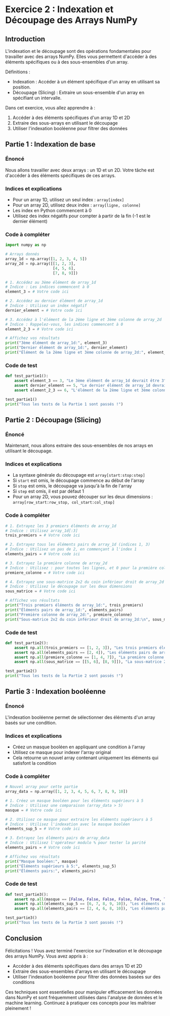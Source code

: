 # Exercice 2 : Indexation et Découpage des Arrays NumPy

## Introduction

L'indexation et le découpage sont des opérations fondamentales pour travailler avec des arrays NumPy. Elles vous permettent d'accéder à des éléments spécifiques ou à des sous-ensembles d'un array.

Définitions :
- Indexation : Accéder à un élément spécifique d'un array en utilisant sa position.
- Découpage (Slicing) : Extraire un sous-ensemble d'un array en spécifiant un intervalle.

Dans cet exercice, vous allez apprendre à :
1. Accéder à des éléments spécifiques d'un array 1D et 2D
2. Extraire des sous-arrays en utilisant le découpage
3. Utiliser l'indexation booléenne pour filtrer des données

## Partie 1 : Indexation de base

### Énoncé

Nous allons travailler avec deux arrays : un 1D et un 2D. Votre tâche est d'accéder à des éléments spécifiques de ces arrays.

### Indices et explications

- Pour un array 1D, utilisez un seul index : `array[index]`
- Pour un array 2D, utilisez deux index : `array[ligne, colonne]`
- Les index en Python commencent à 0
- Utilisez des index négatifs pour compter à partir de la fin (-1 est le dernier élément)

### Code à compléter

```python
import numpy as np

# Arrays donnés
array_1d = np.array([1, 2, 3, 4, 5])
array_2d = np.array([[1, 2, 3],
                     [4, 5, 6],
                     [7, 8, 9]])

# 1. Accédez au 3ème élément de array_1d
# Indice : Les indices commencent à 0
element_3 = # Votre code ici

# 2. Accédez au dernier élément de array_1d
# Indice : Utilisez un index négatif
dernier_element = # Votre code ici

# 3. Accédez à l'élément de la 2ème ligne et 3ème colonne de array_2d
# Indice : Rappelez-vous, les indices commencent à 0
element_2_3 = # Votre code ici

# Affichez vos résultats
print("3ème élément de array_1d:", element_3)
print("Dernier élément de array_1d:", dernier_element)
print("Élément de la 2ème ligne et 3ème colonne de array_2d:", element_2_3)
```

### Code de test

```python
def test_partie1():
    assert element_3 == 3, "Le 3ème élément de array_1d devrait être 3"
    assert dernier_element == 5, "Le dernier élément de array_1d devrait être 5"
    assert element_2_3 == 6, "L'élément de la 2ème ligne et 3ème colonne de array_2d devrait être 6"

test_partie1()
print("Tous les tests de la Partie 1 sont passés !")
```

## Partie 2 : Découpage (Slicing)

### Énoncé

Maintenant, nous allons extraire des sous-ensembles de nos arrays en utilisant le découpage.

### Indices et explications

- La syntaxe générale du découpage est `array[start:stop:step]`
- Si `start` est omis, le découpage commence au début de l'array
- Si `stop` est omis, le découpage va jusqu'à la fin de l'array
- Si `step` est omis, il est par défaut 1
- Pour un array 2D, vous pouvez découper sur les deux dimensions : `array[row_start:row_stop, col_start:col_stop]`

### Code à compléter

```python
# 1. Extrayez les 3 premiers éléments de array_1d
# Indice : Utilisez array_1d[:3]
trois_premiers = # Votre code ici

# 2. Extrayez tous les éléments pairs de array_1d (indices 1, 3)
# Indice : Utilisez un pas de 2, en commençant à l'index 1
elements_pairs = # Votre code ici

# 3. Extrayez la première colonne de array_2d
# Indice : Utilisez : pour toutes les lignes, et 0 pour la première colonne
premiere_colonne = # Votre code ici

# 4. Extrayez une sous-matrice 2x2 du coin inférieur droit de array_2d
# Indice : Utilisez le découpage sur les deux dimensions
sous_matrice = # Votre code ici

# Affichez vos résultats
print("Trois premiers éléments de array_1d:", trois_premiers)
print("Éléments pairs de array_1d:", elements_pairs)
print("Première colonne de array_2d:", premiere_colonne)
print("Sous-matrice 2x2 du coin inférieur droit de array_2d:\n", sous_matrice)
```

### Code de test

```python
def test_partie2():
    assert np.all(trois_premiers == [1, 2, 3]), "Les trois premiers éléments de array_1d devraient être [1, 2, 3]"
    assert np.all(elements_pairs == [2, 4]), "Les éléments pairs de array_1d devraient être [2, 4]"
    assert np.all(premiere_colonne == [1, 4, 7]), "La première colonne de array_2d devrait être [1, 4, 7]"
    assert np.all(sous_matrice == [[5, 6], [8, 9]]), "La sous-matrice 2x2 du coin inférieur droit de array_2d devrait être [[5, 6], [8, 9]]"

test_partie2()
print("Tous les tests de la Partie 2 sont passés !")
```

## Partie 3 : Indexation booléenne

### Énoncé

L'indexation booléenne permet de sélectionner des éléments d'un array basés sur une condition.

### Indices et explications

- Créez un masque booléen en appliquant une condition à l'array
- Utilisez ce masque pour indexer l'array original
- Cela retourne un nouvel array contenant uniquement les éléments qui satisfont la condition

### Code à compléter

```python
# Nouvel array pour cette partie
array_data = np.array([1, 2, 3, 4, 5, 6, 7, 8, 9, 10])

# 1. Créez un masque booléen pour les éléments supérieurs à 5
# Indice : Utilisez une comparaison (array_data > 5)
masque = # Votre code ici

# 2. Utilisez ce masque pour extraire les éléments supérieurs à 5
# Indice : Utilisez l'indexation avec le masque booléen
elements_sup_5 = # Votre code ici

# 3. Extrayez les éléments pairs de array_data
# Indice : Utilisez l'opérateur modulo % pour tester la parité
elements_pairs = # Votre code ici

# Affichez vos résultats
print("Masque booléen:", masque)
print("Éléments supérieurs à 5:", elements_sup_5)
print("Éléments pairs:", elements_pairs)
```

### Code de test

```python
def test_partie3():
    assert np.all(masque == [False, False, False, False, False, True, True, True, True, True]), "Le masque booléen n'est pas correct"
    assert np.all(elements_sup_5 == [6, 7, 8, 9, 10]), "Les éléments supérieurs à 5 ne sont pas correctement extraits"
    assert np.all(elements_pairs == [2, 4, 6, 8, 10]), "Les éléments pairs ne sont pas correctement extraits"

test_partie3()
print("Tous les tests de la Partie 3 sont passés !")
```

## Conclusion

Félicitations ! Vous avez terminé l'exercice sur l'indexation et le découpage des arrays NumPy. Vous avez appris à :
- Accéder à des éléments spécifiques dans des arrays 1D et 2D
- Extraire des sous-ensembles d'arrays en utilisant le découpage
- Utiliser l'indexation booléenne pour filtrer des données basées sur des conditions

Ces techniques sont essentielles pour manipuler efficacement les données dans NumPy et sont fréquemment utilisées dans l'analyse de données et le machine learning. Continuez à pratiquer ces concepts pour les maîtriser pleinement !